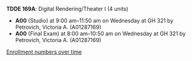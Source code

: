 **TDDE 169A**: Digital Rendering/Theater I (4 units)

- **A00** (Studio) at 9:00 am–11:50 am on Wednesday at GH 321 by Petrovich, Victoria A. (A01287169)
- **A00** (Final Exam) at 8:00 am–10:50 am on Wednesday at GH 321 by Petrovich, Victoria A. (A01287169)

[Enrollment numbers over time](./TDDE169A.tsv)

